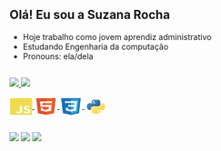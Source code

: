 ## Olá! Eu sou a Suzana Rocha
-  Hoje trabalho como jovem aprendiz administrativo
-  Estudando Engenharia da computação
-  Pronouns: ela/dela
##

<div>
  <a href= "https:github.com/suzanarocha">
  <img height= "188em" src= "https://github-readme-stats.vercel.app/api?username=suzanarocha&show_icons=true&theme=dark&include_all_comnits=true&count_private=true"/>
  <img height= "180em" src="https://github-readme-stats.vercel.app/api/top-langs/?username=suzanarocha&layout=compact&langs_count=16&theme=dark"/>
</div>
    
<div style="display: inline_block"><br>
  <img align="center" alt="Su-Js" height="30" width="40" src="https://raw.githubusercontent.com/devicons/devicon/master/icons/javascript/javascript-plain.svg">
  <img align="center" alt="Su-HTML" height="30" width="40" src="https://raw.githubusercontent.com/devicons/devicon/master/icons/html5/html5-original.svg">
  <img align="center" alt="Su-CSS" height="30" width="40" src="https://raw.githubusercontent.com/devicons/devicon/master/icons/css3/css3-original.svg">
  <img align="center" alt="Su-Python" height="30" width="40" src="https://raw.githubusercontent.com/devicons/devicon/master/icons/python/python-original.svg">
</div>

##

<div> 
  <a href="https://instagram.com/mixx_suuh" target="_blank"><img src="https://img.shields.io/badge/-Instagram-%23E4405F?style=for-the-badge&logo=instagram&logoColor=white" target="_blank"></a>
  <a href = "mailto:rochasuzana985@gmail.com"><img src="https://img.shields.io/badge/-Gmail-%23333?style=for-the-badge&logo=gmail&logoColor=white" target="_blank"></a>
  <a href="linkedin.com/in/suzana-rocha-costa-de-souza-378395301" target="_blank"><img src="https://img.shields.io/badge/-LinkedIn-%230077B5?style=for-the-badge&logo=linkedin&logoColor=white" target="_blank"></a> 
</div>
